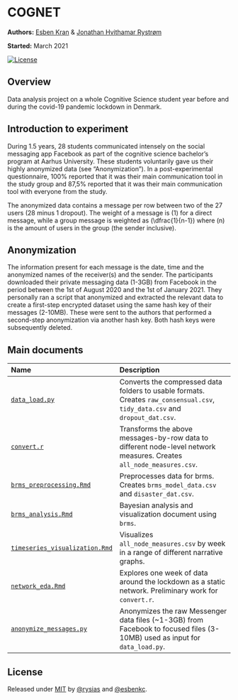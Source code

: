 
<!-- README.md is generated from README.Rmd. Please edit that file -->

# COGNET

**Authors:** [Esben Kran](https://kran.ai) & [Jonathan Hvithamar
Rystrøm](https://linkedin.com/in/jonathan-rystroem) <br/>

**Started:** March 2021

[![License](https://img.shields.io/badge/License-MIT-blue)](#license)

## Overview

Data analysis project on a whole Cognitive Science student year before
and during the covid-19 pandemic lockdown in Denmark.

## Introduction to experiment

During 1.5 years, 28 students communicated intensely on the social
messaging app Facebook as part of the cognitive science bachelor’s
program at Aarhus University. These students voluntarily gave us their
highly anonymized data (see “Anonymization”). In a post-experimental
questionnaire, 100% reported that it was their main communication tool
in the study group and 87,5% reported that it was their main
communication tool with everyone from the study.

The anonymized data contains a message per row between two of the 27
users (28 minus 1 dropout). The weight of a message is \(1\) for a
direct message, while a group message is weighted as \(\dfrac{1}{n-1}\)
where \(n\) is the amount of users in the group (the sender inclusive).

## Anonymization

The information present for each message is the date, time and the
anonymized names of the receiver(s) and the sender. The participants
downloaded their private messaging data (1-3GB) from Facebook in the
period between the 1st of August 2020 and the 1st of January 2021. They
personally ran a script that anonymized and extracted the relevant data
to create a first-step encrypted dataset using the same hash key of
their messages (2-10MB). These were sent to the authors that performed a
second-step anonymization via another hash key. Both hash keys were
subsequently deleted.

## Main documents

| Name                                                                                                          | Description                                                                                                                  |
| :------------------------------------------------------------------------------------------------------------ | :--------------------------------------------------------------------------------------------------------------------------- |
| [`data_load.py`](https://github.com/esbenkc/soccult/blob/master/data_load.py)                                 | Converts the compressed data folders to usable formats. Creates `raw_consensual.csv`, `tidy_data.csv` and `dropout_dat.csv`. |
| [`convert.r`](https://github.com/esbenkc/soccult/blob/master/convert.r)                                       | Transforms the above messages-by-row data to different node-level network measures. Creates `all_node_measures.csv`.         |
| [`brms_preprocessing.Rmd`](https://github.com/esbenkc/soccult/blob/master/brms_preprocessing.Rmd)             | Preprocesses data for brms. Creates `brms_model_data.csv` and `disaster_dat.csv`.                                            |
| [`brms_analysis.Rmd`](https://github.com/esbenkc/soccult/blob/master/brms_analysis.Rmd)                       | Bayesian analysis and visualization document using `brms`.                                                                   |
| [`timeseries_visualization.Rmd`](https://github.com/esbenkc/soccult/blob/master/timeseries_visualization.Rmd) | Visualizes `all_node_measures.csv` by week in a range of different narrative graphs.                                         |
| [`network_eda.Rmd`](https://github.com/esbenkc/soccult/blob/master/network_eda.Rmd)                           | Explores one week of data around the lockdown as a static network. Preliminary work for `convert.r`.                         |
| [`anonymize_messages.py`](https://github.com/esbenkc/soccult/blob/master/anonymize_messages.py)               | Anonymizes the raw Messenger data files (\~1-3GB) from Facebook to focused files (3-10MB) used as input for `data_load.py`.  |

## License

Released under [MIT](/LICENSE) by [@rysias](https://github.com/rysias)
and [@esbenkc](https://github.com/esbenkc).

